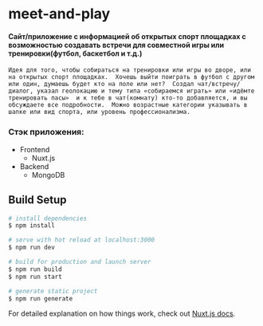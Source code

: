 # meet-and-play

#### Сайт/приложение с информацией об открытых спорт площадках с возможностью создавать встречи для совместной игры или тренировки(футбол, баскетбол и т.д.)

```
Идея для того, чтобы собираться на тренировки или игры во дворе, или на открытых спорт площадках.  Хочешь выйти поиграть в футбол с другом или один, думаешь будет кто на поле или нет?  Создал чат/встречу/диалог, указал геолокацию и тему типа «собираемся играть» или «идёмте тренировать пасы»  и к тебе в чат(комнату) кто-то добавляется, и вы обсуждаете все подробности.  Можно возрастные категории указывать в шапке или вид спорта, или уровень профессионализма.
```

### Стэк приложения:

- Frontend
  - Nuxt.js
- Backend
  - MongoDB

## Build Setup

```bash
# install dependencies
$ npm install

# serve with hot reload at localhost:3000
$ npm run dev

# build for production and launch server
$ npm run build
$ npm run start

# generate static project
$ npm run generate
```

For detailed explanation on how things work, check out [Nuxt.js docs](https://nuxtjs.org).
